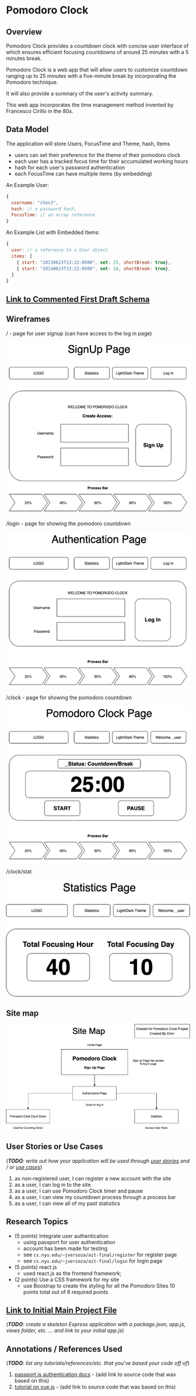 # Pomodoro Clock

## Overview

Pomodoro Clock provides a countdown clock with concise user interface of which ensures efficient focusing countdowns of around 25 minutes with a 5 minutes break.

Pomodoro Clock is a web app that will allow users to customize countdown ranging up to 25 minutes with a five-minute break by incorporating the Pomodoro technique.

It will also provide a summary of the user's activity summary.

This web app incorporates the time management method invented by Francesco Cirillo in the 80s.

## Data Model

The application will store Users, FocusTime and Theme, hash, Items

* users can set their preference for the theme of their pomodoro clock
* each user has a tracked focus time for their accumulated working hours
* hash for each user's password authentication
* each FocusTime can have multiple items (by embedding)

An Example User:

```javascript
{
  username: "chenJ",
  hash: // a password hash,
  FocusTime: // an array reference
}
```

An Example List with Embedded Items:

```javascript
{
  user: // a reference to a User object
  items: [
    { start: "20130623T13:22-0500", set: 25, shortBreak: true},
    { start: "20140623T13:22-0500", set: 10, shortBreak: true},
  ]
}
```

## [Link to Commented First Draft Schema](db.js) 

## Wireframes

/ - page for user signup (can have access to the log in page)

![signup_page](documentation/sign_up.png)

/login - page for showing the pomodoro countdown

![authentication_page](documentation/authen.png)

/clock - page for showing the pomodoro countdown

![clock_wireframe](documentation/clock.png)

/clock/stat

![list](documentation/stat.png)

## Site map

![sitemap](documentation/sitemap.png)

## User Stories or Use Cases

(___TODO__: write out how your application will be used through [user stories](http://en.wikipedia.org/wiki/User_story#Format) and / or [use cases](https://www.mongodb.com/download-center?jmp=docs&_ga=1.47552679.1838903181.1489282706#previous)_)

1. as non-registered user, I can register a new account with the site
2. as a user, I can log in to the site
3. as a user, I can use Pomodoro Clock timer and pause
4. as a user, I can view my countdown process through a process bar
5. as a user, I can view all of my past statistics

## Research Topics

* (5 points) Integrate user authentication
    * using passport for user authentication
    * account has been made for testing
    * see <code>cs.nyu.edu/~jversoza/ait-final/register</code> for register page
    * see <code>cs.nyu.edu/~jversoza/ait-final/login</code> for login page
* (5 points) react.js
    * used react.js as the frontend framework;
* (2 points) Use a CSS framework for my site
    * use Boostrap to create the styling for all the Pomodoro Sites
10 points total out of 8 required points


## [Link to Initial Main Project File](app.js) 

(___TODO__: create a skeleton Express application with a package.json, app.js, views folder, etc. ... and link to your initial app.js_)

## Annotations / References Used

(___TODO__: list any tutorials/references/etc. that you've based your code off of_)

1. [passport.js authentication docs](http://passportjs.org/docs) - (add link to source code that was based on this)
2. [tutorial on vue.js](https://vuejs.org/v2/guide/) - (add link to source code that was based on this)

